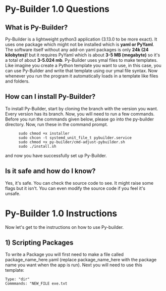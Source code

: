 # Py-Builder 1.0 Questions
## What is Py-Builder?
Py-Builder is a lightweight python3 application (3.13.0 to be more exact). It uses one package which might not be installed which is **yaml or PyYaml**. The software itself without any add-on yaml packages is only **24k (24 kilobytes)!** but it requires PyYaml which is about **3-5 MB (megabyte)** so it's a total of about **3-5.024 mb**. Py-Builder uses ymal files to make templates. Like imagine you create a Python template you want to use, in this case, you can use Py-Builder and write that template using our ymal file syntax. Now whenever you run the program it automatically loads in a  template like files and folders.

## How can I install Py-Builder?
To install Py-Builder, start by cloning the branch with the version you want. Every version has its branch. Now, you will need to run a few commands. Before you run the commands given below, please go into the py-builder directory. Now, run these in the command prompt. 

          sudo chmod +x installer
          sudo chcon -t systemd_unit_file_t pybuilder.service
          sudo chmod +x py-builder/cmd-adjust-pybuilder.sh
          sudo ./install.sh
and now you have successfully set up Py-Builder.

## Is it safe and how do I know?
Yes, it's safe. You can check the source code to see. It might raise some flags but it isn't. You can even modify the source code if you feel it's unsafe.

# Py-Builder 1.0 Instructions
Now let's get to the instructions on how to use Py-builder.
## 1) Scripting Packages
To write a Package you will first need to make a file called package_name_here.yaml (replace package_name_here with the package name you want when the app is run). Next you will need  to use this template: 
```
Type: "dir"
Commmands: "NEW_FILE exe.txt
```
